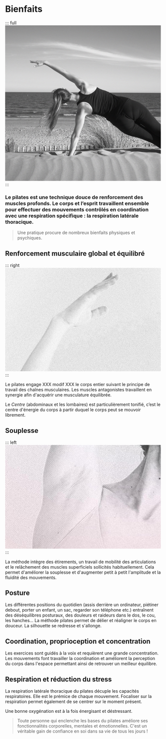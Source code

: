 # Bienfaits

::: full
![description de l'image](../images/anne-gabrielle-com-pilates-01.jpg)
:::

### Le pilates est une technique douce de renforcement des muscles profonds. Le corps et l’esprit travaillent ensemble pour effectuer des mouvements contrôlés en coordination avec une respiration spécifique : la respiration latérale thoracique.

> Une pratique procure de nombreux bienfaits physiques et psychiques.

## Renforcement musculaire global et équilibré

::: right
![description de l'image](./test-3.jpg)
:::

Le pilates engage XXX modif XXX le corps entier suivant le principe de travail des chaînes musculaires. Les muscles antagonistes travaillent en synergie afin d'acquérir une musculature équilibrée. 

Le _Centre_ (abdominaux et les lombaires) est particulièrement tonifié, c’est le centre d'énergie du corps à partir duquel le corps peut se mouvoir librement.

## Souplesse

::: left
![description de l'image](./test-2.jpg)
:::

La méthode intègre des étirements, un travail de mobilité des articulations et le relâchement des muscles superficiels sollicités habituellement. Cela permet d'améliorer la souplesse et d'augmenter petit à petit l'amplitude et la fluidité des mouvements.

## Posture

Les différentes positions du quotidien (assis derrière un ordinateur, piétiner debout, porter un enfant, un sac, regarder son téléphone etc.) entraînent des déséquilibres posturaux, des douleurs et raideurs dans le dos, le cou, les hanches… La méthode pilates permet de délier et réaligner le corps en douceur. La silhouette se redresse et s'allonge.

## Coordination, proprioception et concentration

Les exercices sont guidés à la voix et requièrent une grande concentration. Les mouvements font travailler la coordination et améliorent la perception du corps dans l'espace permettant ainsi de retrouver un meilleur équilibre.

## Respiration et réduction du stress

La respiration latérale thoracique du pilates décuple les capacités respiratoires. Elle est le prémice de chaque mouvement. Focaliser sur la respiration permet également de se centrer sur le moment présent.

Une bonne oxygénation est à la fois énergisant et déstressant.

> Toute personne qui enclenche les bases du pilates améliore ses fonctionnalités corporelles, mentales et émotionnelles. C'est un véritable gain de confiance en soi dans sa vie de tous les jours !
